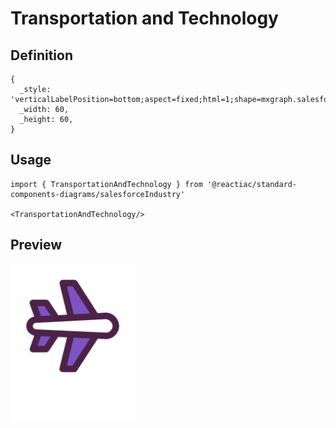 # Transportation and Technology

## Definition

```
{
  _style: 'verticalLabelPosition=bottom;aspect=fixed;html=1;shape=mxgraph.salesforce.transportation_and_technology;',
  _width: 60,
  _height: 60,
}
```

## Usage

```
import { TransportationAndTechnology } from '@reactiac/standard-components-diagrams/salesforceIndustry'

<TransportationAndTechnology/>
```

## Preview

<img src="./transportation-and-technology.png" width="200"/>
